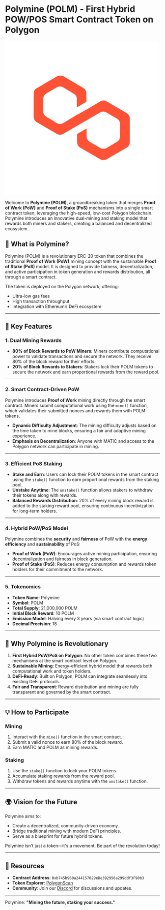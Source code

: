 
# Polymine (POLM) - First Hybrid POW/POS Smart Contract Token on Polygon

![Polymine](https://github.com/Polymine/Polymine/blob/main/Polymine%20Logo.png "Polymine - Mining the Future")

Welcome to **Polymine (POLM)**, a groundbreaking token that merges **Proof of Work (PoW)** and **Proof of Stake (PoS)** mechanisms into a single smart contract token, leveraging the high-speed, low-cost Polygon blockchain. Polymine introduces an innovative dual-mining and staking model that rewards both miners and stakers, creating a balanced and decentralized ecosystem.

## 🌟 **What is Polymine?**
Polymine (POLM) is a revolutionary ERC-20 token that combines the traditional **Proof of Work (PoW)** mining concept with the sustainable **Proof of Stake (PoS)** model. It is designed to provide fairness, decentralization, and active participation in token generation and rewards distribution, all through a smart contract.

The token is deployed on the Polygon network, offering:
- Ultra-low gas fees
- High transaction throughput
- Integration with Ethereum’s DeFi ecosystem

---

## 🔑 **Key Features**

### 1. **Dual Mining Rewards**
- **80% of Block Rewards to PoW Miners**: Miners contribute computational power to validate transactions and secure the network. They receive 80% of the block reward for their efforts.
- **20% of Block Rewards to Stakers**: Stakers lock their POLM tokens to secure the network and earn proportional rewards from the reward pool.

---

### 2. **Smart Contract-Driven PoW**
Polymine introduces **Proof of Work** mining directly through the smart contract. Miners submit computational work using the `mine()` function, which validates their submitted nonces and rewards them with POLM tokens.

- **Dynamic Difficulty Adjustment**: The mining difficulty adjusts based on the time taken to mine blocks, ensuring a fair and adaptive mining experience.
- **Emphasis on Decentralization**: Anyone with MATIC and access to the Polygon network can participate in mining.

---

### 3. **Efficient PoS Staking**
- **Stake and Earn**: Users can lock their POLM tokens in the smart contract using the `stake()` function to earn proportional rewards from the staking pool.
- **Unstake Anytime**: The `unstake()` function allows stakers to withdraw their tokens along with rewards.
- **Balanced Rewards Distribution**: 20% of every mining block reward is added to the staking reward pool, ensuring continuous incentivization for long-term holders.

---

### 4. **Hybrid PoW/PoS Model**
Polymine combines the **security** and **fairness** of PoW with the **energy efficiency** and **sustainability** of PoS:
- **Proof of Work (PoW)**: Encourages active mining participation, ensuring decentralization and fairness in block generation.
- **Proof of Stake (PoS)**: Reduces energy consumption and rewards token holders for their commitment to the network.

---

### 5. **Tokenomics**
- **Token Name**: Polymine
- **Symbol**: POLM
- **Total Supply**: 21,000,000 POLM
- **Initial Block Reward**: 10 POLM
- **Emission Model**: Halving every 3 years (via smart contract logic)
- **Decimal Precision**: 18

---

## 🚀 **Why Polymine is Revolutionary**
1. **First Hybrid PoW/PoS on Polygon**: No other token combines these two mechanisms at the smart contract level on Polygon.
2. **Sustainable Mining**: Energy-efficient hybrid model that rewards both computational work and token holders.
3. **DeFi-Ready**: Built on Polygon, POLM can integrate seamlessly into existing DeFi protocols.
4. **Fair and Transparent**: Reward distribution and mining are fully transparent and governed by the smart contract.

---

## 💡 **How to Participate**

### Mining
1. Interact with the `mine()` function in the smart contract.
2. Submit a valid nonce to earn 80% of the block reward.
3. Earn MATIC and POLM as mining rewards.

### Staking
1. Use the `stake()` function to lock your POLM tokens.
2. Accumulate staking rewards from the reward pool.
3. Withdraw tokens and rewards anytime with the `unstake()` function.

---

## 🌍 **Vision for the Future**
Polymine aims to:
- Create a decentralized, community-driven economy.
- Bridge traditional mining with modern DeFi principles.
- Serve as a blueprint for future hybrid tokens.

Polymine isn't just a token—it's a movement. Be part of the revolution today!

---

## 🔗 **Resources**
- **Contract Address**: `0xb745b960a244157029eDe392956a299ddf3F90b3`
- **Token Explorer**: [PolygonScan](https://polygonscan.com/token/0xb745b960a244157029eDe392956a299ddf3F90b3)
- **Community**: Join our [Discord]() for discussions and updates.

---

Polymine: **"Mining the future, staking your success."**
